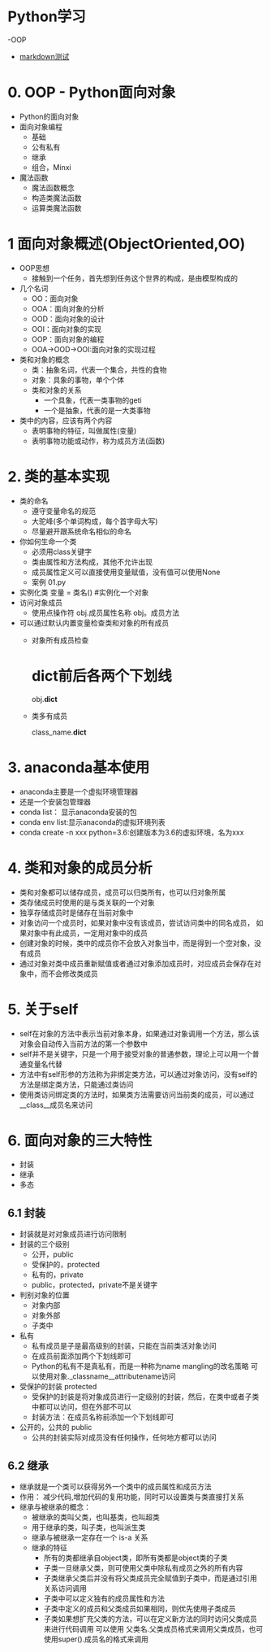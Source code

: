 # Python学习
 -OOP
- [markdown测试](http://www.baidu.com)

# 0. OOP - Python面向对象
- Python的面向对象
- 面向对象编程
    - 基础
    - 公有私有
    - 继承
    - 组合，Minxi
- 魔法函数
    - 魔法函数概念
    - 构造类魔法函数
    - 运算类魔法函数
# 1 面向对象概述(ObjectOriented,OO)
- OOP思想 
    - 接触到一个任务，首先想到任务这个世界的构成，是由模型构成的
- 几个名词
    - OO：面向对象
    - OOA：面向对象的分析
    - OOD：面向对象的设计
    - OOI：面向对象的实现
    - OOP：面向对象的编程
    - OOA->OOD->OOI:面向对象的实现过程
 - 类和对象的概念
    - 类：抽象名词，代表一个集合，共性的食物
    - 对象：具象的事物，单个个体
    - 类和对象的关系
        - 一个具象，代表一类事物的geti
        - 一个是抽象，代表的是一大类事物
 - 类中的内容，应该有两个内容
    - 表明事物的特征，叫做属性(变量)
    - 表明事物功能或动作，称为成员方法(函数)
 # 2. 类的基本实现
 - 类的命名
    - 遵守变量命名的规范
    - 大驼峰(多个单词构成，每个首字母大写)
    - 尽量避开跟系统命名相似的命名
 - 你如何生命一个类
    - 必须用class关键字
    - 类由属性和方法构成，其他不允许出现
    - 成员属性定义可以直接使用变量赋值，没有值可以使用None
    - 案例 01.py  
 - 实例化类
        变量 = 类名() #实例化一个对象
 - 访问对象成员
    - 使用点操作符
        obj.成员属性名称
        obj。成员方法
 - 可以通过默认内置变量检查类和对象的所有成员
    - 对象所有成员检查
        
        # dict前后各两个下划线
        obj.__dict__
    - 类多有成员
        
        class_name.__dict__
        
    
 # 3. anaconda基本使用 
 - anaconda主要是一个虚拟环境管理器
 - 还是一个安装包管理器
 - conda list： 显示anaconda安装的包
 - conda env list:显示anaconda的虚拟环境列表
 - conda create -n xxx python=3.6:创建版本为3.6的虚拟环境，名为xxx
 # 4. 类和对象的成员分析
 - 类和对象都可以储存成员，成员可以归类所有，也可以归对象所属
 - 类存储成员时使用的是与类关联的一个对象
 - 独享存储成员时是储存在当前对象中
 - 对象访问一个成员时，如果对象中没有该成员，尝试访问类中的同名成员，
    如果对象中有此成员，一定用对象中的成员
 - 创建对象的时候，类中的成员你不会放入对象当中，而是得到一个空对象，没有成员
 - 通过对象对类中成员重新赋值或者通过对象添加成员时，对应成员会保存在对象中，而不会修改类成员
 # 5. 关于self
 - self在对象的方法中表示当前对象本身，如果通过对象调用一个方法，那么该对象会自动传入当前方法的第一个参数中
 - self并不是关键字，只是一个用于接受对象的普通参数，理论上可以用一个普通变量名代替
 - 方法中有self形参的方法称为非绑定类方法，可以通过对象访问，没有self的方法是绑定类方法，只能通过类访问
 - 使用类访问绑定类的方法时，如果类方法需要访问当前类的成员，可以通过__class__成员名来访问
 # 6. 面向对象的三大特性
 - 封装
 - 继承
 - 多态
 
 ## 6.1 封装
 - 封装就是对对象成员进行访问限制
 - 封装的三个级别
    - 公开，public
    - 受保护的，protected
    - 私有的，private
    - public，protected，private不是关键字
 - 判别对象的位置
    - 对象内部
    - 对象外部
    - 子类中
 - 私有
    - 私有成员是子是最高级别的封装，只能在当前类活对象访问
    - 在成员前面添加两个下划线即可
    - Python的私有不是真私有，而是一种称为name mangling的改名策略
    可以使用对象._classname__attributename访问
 - 受保护的封装 protected
    - 受保护的封装是将对象成员进行一定级别的封装，然后，在类中或者子类中都可以访问，但在外部不可以
    - 封装方法：在成员名称前添加一个下划线即可
 - 公开的，公共的 public
    - 公共的封装实际对成员没有任何操作，任何地方都可以访问
 ## 6.2 继承
 - 继承就是一个类可以获得另外一个类中的成员属性和成员方法
 - 作用： 减少代码,增加代码的复用功能，同时可以设置类与类直接打关系
 - 继承与被继承的概念：
    - 被继承的类叫父类，也叫基类，也叫超类
    - 用于继承的类，叫子类，也叫派生类
    - 继承与被继承一定存在一个 is-a 关系
    - 继承的特征
        - 所有的类都继承自object类，即所有类都是object类的子类
        - 子类一旦继承父类，则可使用父类中除私有成员之外的所有内容
        - 子类继承父类后并没有将父类成员完全赋值到子类中，而是通过引用关系访问调用
        - 子类中可以定义独有的成员属性和方法
        - 子类中定义的成员和父类成员如果相同，则优先使用子类成员
        - 子类如果想扩充父类的方法，可以在定义新方法的同时访问父类成员来进行代码调用
        可以使用 父类名.父类成员格式来调用父类成员，也可使用super().成员名的格式来调用   